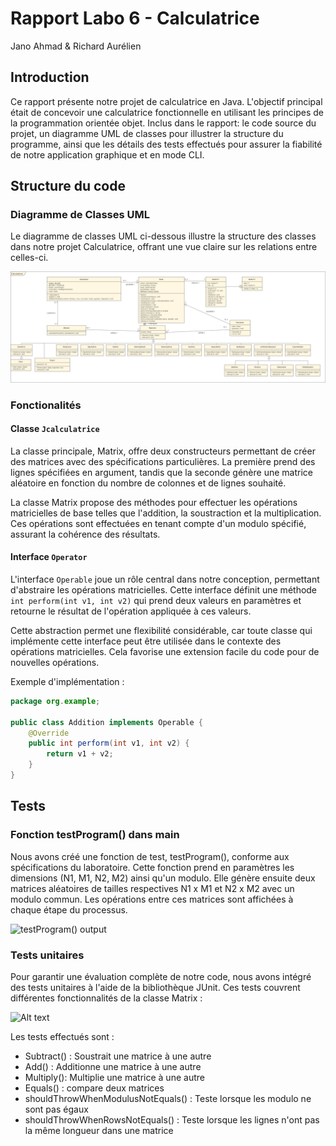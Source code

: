 # Rapport Labo 6 - Calculatrice

Jano Ahmad
&
Richard Aurélien

## Introduction

Ce rapport présente notre projet de calculatrice en Java. L'objectif principal était de concevoir une calculatrice fonctionnelle en utilisant les principes de la programmation orientée objet. Inclus dans le rapport: le code source du projet, un diagramme UML de classes pour illustrer la structure du programme, ainsi que les détails des tests effectués pour assurer la fiabilité de notre application graphique et en mode CLI.

## Structure du code

### Diagramme de Classes UML

Le diagramme de classes UML ci-dessous illustre la structure des classes dans notre projet Calculatrice, offrant une vue claire sur les relations entre celles-ci.

![](uml.png)

### Fonctionalités

#### Classe `Jcalculatrice`

La classe principale, Matrix, offre deux constructeurs permettant de créer des matrices avec des spécifications particulières. La première prend des lignes spécifiées en argument, tandis que la seconde génère une matrice aléatoire en fonction du nombre de colonnes et de lignes souhaité.

La classe Matrix propose des méthodes pour effectuer les opérations matricielles de base telles que l'addition, la soustraction et la multiplication. Ces opérations sont effectuées en tenant compte d'un modulo spécifié, assurant la cohérence des résultats.

#### Interface `Operator`

L'interface `Operable` joue un rôle central dans notre conception, permettant d'abstraire les opérations matricielles. Cette interface définit une méthode `int perform(int v1, int v2)` qui prend deux valeurs en paramètres et retourne le résultat de l'opération appliquée à ces valeurs.

Cette abstraction permet une flexibilité considérable, car toute classe qui implémente cette interface peut être utilisée dans le contexte des opérations matricielles. Cela favorise une extension facile du code pour de nouvelles opérations.

Exemple d'implémentation :

```java
package org.example;

public class Addition implements Operable {
    @Override
    public int perform(int v1, int v2) {
        return v1 + v2;
    }
}
```

## Tests

### Fonction testProgram() dans main

Nous avons créé une fonction de test, testProgram(), conforme aux spécifications du laboratoire. Cette fonction prend en paramètres les dimensions (N1, M1, N2, M2) ainsi qu'un modulo. Elle génère ensuite deux matrices aléatoires de tailles respectives N1 x M1 et N2 x M2 avec un modulo commun. Les opérations entre ces matrices sont affichées à chaque étape du processus.

![testProgram() output](image-1.png)

### Tests unitaires

Pour garantir une évaluation complète de notre code, nous avons intégré des tests unitaires à l'aide de la bibliothèque JUnit. Ces tests couvrent différentes fonctionnalités de la classe Matrix :

![Alt text](image-3.png)

Les tests effectués sont :

- Subtract() : Soustrait une matrice à une autre
- Add() : Additionne une matrice à une autre
- Multiply(): Multiplie une matrice à une autre
- Equals() : compare deux matrices
- shouldThrowWhenModulusNotEquals() : Teste lorsque les modulo ne sont pas égaux
- shouldThrowWhenRowsNotEquals() : Teste lorsque les lignes n'ont pas la même longueur dans une matrice
